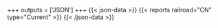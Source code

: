 +++
outputs = ['JSON']
+++
{{< json-data >}}
  {{< reports railroad="CN" type="Current" >}}
{{< /json-data >}}
